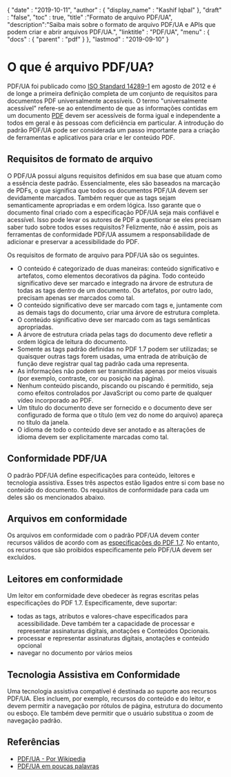 {
  "date" : "2019-10-11",
  "author" : {
    "display_name" : "Kashif Iqbal"
},
  "draft" : "false",
  "toc" : true,
  "title" :"Formato de arquivo PDF/UA",
  "description":"Saiba mais sobre o formato de arquivo PDF/UA e APIs que podem criar e abrir arquivos PDF/UA.",
  "linktitle" : "PDF/UA",
  "menu" : {
    "docs" : {
      "parent" : "pdf"
}
},
  "lastmod" : "2019-09-10"
}

# O que é arquivo PDF/UA? #

PDF/UA foi publicado como [ISO Standard 14289-1](https://en.wikipedia.org/wiki/ISO_14289) em agosto de 2012 e é de longe a primeira definição completa de um conjunto de requisitos para documentos PDF universalmente acessíveis. O termo "universalmente acessível" refere-se ao entendimento de que as informações contidas em um documento [PDF](/pt/pdf/) devem ser acessíveis de forma igual e independente a todos em geral e às pessoas com deficiência em particular. A introdução do padrão PDF/UA pode ser considerada um passo importante para a criação de ferramentas e aplicativos para criar e ler conteúdo PDF.

## Requisitos de formato de arquivo ##

O PDF/UA possui alguns requisitos definidos em sua base que atuam como a essência deste padrão. Essencialmente, eles são baseados na marcação de PDFs, o que significa que todos os documentos PDF/UA devem ser devidamente marcados. Também requer que as tags sejam semanticamente apropriadas e em ordem lógica. Isso garante que o documento final criado com a especificação PDF/UA seja mais confiável e acessível. Isso pode levar os autores de PDF a questionar se eles precisam saber tudo sobre todos esses requisitos? Felizmente, não é assim, pois as ferramentas de conformidade PDF/UA assumem a responsabilidade de adicionar e preservar a acessibilidade do PDF.

Os requisitos de formato de arquivo para PDF/UA são os seguintes.

* O conteúdo é categorizado de duas maneiras: conteúdo significativo e artefatos, como elementos decorativos da página. Todo conteúdo significativo deve ser marcado e integrado na árvore de estrutura de todas as tags dentro de um documento. Os artefatos, por outro lado, precisam apenas ser marcados como tal.
* O conteúdo significativo deve ser marcado com tags e, juntamente com as demais tags do documento, criar uma árvore de estrutura completa.
* O conteúdo significativo deve ser marcado com as tags semânticas apropriadas.
* A árvore de estrutura criada pelas tags do documento deve refletir a ordem lógica de leitura do documento.
* Somente as tags padrão definidas no PDF 1.7 podem ser utilizadas; se quaisquer outras tags forem usadas, uma entrada de atribuição de função deve registrar qual tag padrão cada uma representa.
* As informações não podem ser transmitidas apenas por meios visuais (por exemplo, contraste, cor ou posição na página).
* Nenhum conteúdo piscando, piscando ou piscando é permitido, seja como efeitos controlados por JavaScript ou como parte de qualquer vídeo incorporado ao PDF.
* Um título do documento deve ser fornecido e o documento deve ser configurado de forma que o título (em vez do nome do arquivo) apareça no título da janela.
* O idioma de todo o conteúdo deve ser anotado e as alterações de idioma devem ser explicitamente marcadas como tal.

## Conformidade PDF/UA ##

O padrão PDF/UA define especificações para conteúdo, leitores e tecnologia assistiva. Esses três aspectos estão ligados entre si com base no conteúdo do documento. Os requisitos de conformidade para cada um deles são os mencionados abaixo.

## Arquivos em conformidade ##

Os arquivos em conformidade com o padrão PDF/UA devem conter recursos válidos de acordo com as [especificações do PDF 1.7](https://opensource.adobe.com/dc-acrobat-sdk-docs/standards/pdfstandards/pdf/PDF32000_2008.pdf). No entanto, os recursos que são proibidos especificamente pelo PDF/UA devem ser excluídos.

## Leitores em conformidade ##

Um leitor em conformidade deve obedecer às regras escritas pelas especificações do PDF 1.7. Especificamente, deve suportar:

* todas as tags, atributos e valores-chave especificados para acessibilidade. Deve também ter a capacidade de processar e representar assinaturas digitais, anotações e Conteúdos Opcionais.
* processar e representar assinaturas digitais, anotações e conteúdo opcional
* navegar no documento por vários meios

## Tecnologia Assistiva em Conformidade ##

Uma tecnologia assistiva compatível é destinada ao suporte aos recursos PDF/UA. Eles incluem, por exemplo, recursos do conteúdo e do leitor, e devem permitir a navegação por rótulos de página, estrutura do documento ou esboço. Ele também deve permitir que o usuário substitua o zoom de navegação padrão.

## Referências ##

* [PDF/UA - Por Wikipedia](https://en.wikipedia.org/wiki/PDF/UA)
* [PDF/UA em poucas palavras](http://www.pdfa.org/publication/pdfua-in-a-nutshell/)

